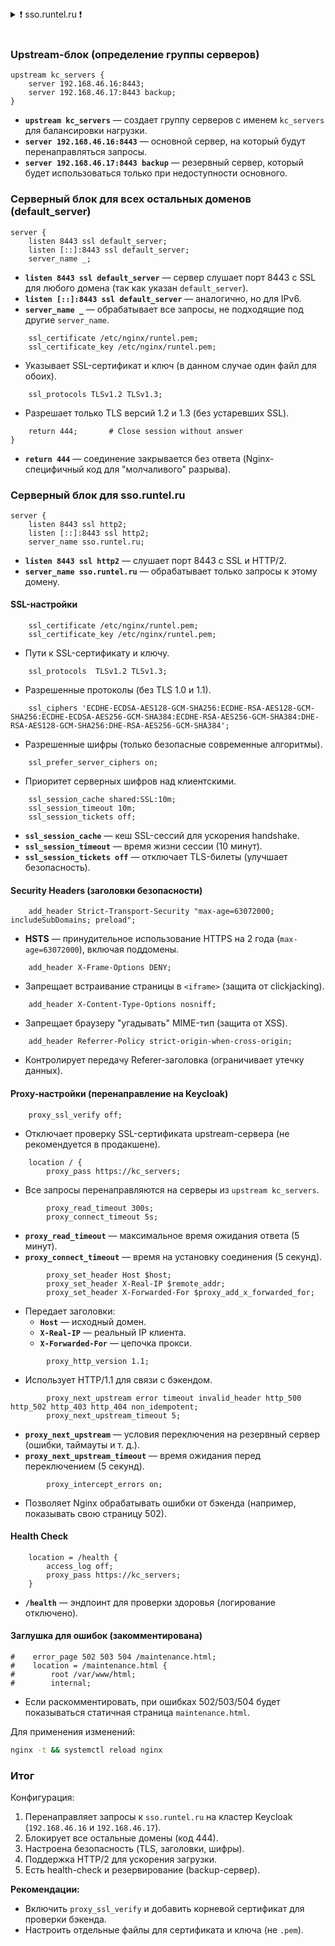 <details>
<summary>❗ sso.runtel.ru ❗</summary>

читай статью: [Как настроить Nginx в качестве обратного прокси-сервера на Ubuntu 24.04](https://hostvds.com/ru/tutorials/installing-the-server-software/nginx-as-a-reverse-proxy-server)

```c
### /etc/nginx/sites-enabled/sso.runtel.ru
### на 192.168.87.2 - dmz-gateway
#-------------------

upstream kc_servers {
    server 192.168.46.16:8443;
    server 192.168.46.17:8443 backup;
}

# There are  any-other-domain.com:8443  requests
# Call-all server
server {
    listen 8443 ssl default_server;
    listen [::]:8443 ssl default_server;
    server_name _;
    
    # Really sertificates haven't beed used
    ssl_certificate /etc/nginx/runtel.pem;
    ssl_certificate_key /etc/nginx/runtel.pem;
    
    ssl_protocols TLSv1.2 TLSv1.3;
    return 444;       # Close session without answer
}


# There are sso.runtel.ru  requests
server {
    listen 8443 ssl http2;  # 
    listen [::]:8443 ssl http2;
    server_name sso.runtel.ru;

    
    # SSL conf
    ssl_certificate /etc/nginx/runtel.pem;
    ssl_certificate_key /etc/nginx/runtel.pem;
    ssl_protocols  TLSv1.2 TLSv1.3;
#    ssl_ciphers         HIGH:!aNULL:!MD5;
    ssl_ciphers 'ECDHE-ECDSA-AES128-GCM-SHA256:ECDHE-RSA-AES128-GCM-SHA256:ECDHE-ECDSA-AES256-GCM-SHA384:ECDHE-RSA-AES256-GCM-SHA384:DHE-RSA-AES128-GCM-SHA256:DHE-RSA-AES256-GCM-SHA384';
    ssl_prefer_server_ciphers on;
    ssl_session_cache shared:SSL:10m;
    ssl_session_timeout 10m;
    ssl_session_tickets off;
    
    # Security headers
    add_header Strict-Transport-Security "max-age=63072000; includeSubDomains; preload";
    add_header X-Frame-Options DENY;
    add_header X-Content-Type-Options nosniff;
    add_header Referrer-Policy strict-origin-when-cross-origin;
    
    # Proxy settings
#    proxy_ssl_server_name on;
    proxy_ssl_verify off;
    
    location / {
        proxy_pass https://kc_servers;
        proxy_read_timeout 300s;
        proxy_connect_timeout 5s;
        proxy_set_header Host $host;
        proxy_set_header X-Real-IP $remote_addr;
        proxy_set_header X-Forwarded-For $proxy_add_x_forwarded_for;
        proxy_http_version 1.1;
        proxy_next_upstream error timeout invalid_header http_500 http_502 http_403 http_404 non_idempotent;
        proxy_next_upstream_timeout 5;
        proxy_intercept_errors on;
    }
    
    location = /health {
        access_log off;
        proxy_pass https://kc_servers;
    }
    
#    error_page 502 503 504 /maintenance.html;
#    location = /maintenance.html {
#        root /var/www/html;
#        internal;
    }
```
</details>
<br/>



### **Upstream-блок (определение группы серверов)**
```nginx
upstream kc_servers {
    server 192.168.46.16:8443;
    server 192.168.46.17:8443 backup;
}
```
- **`upstream kc_servers`** — создает группу серверов с именем `kc_servers` для балансировки нагрузки.
- **`server 192.168.46.16:8443`** — основной сервер, на который будут перенаправляться запросы.
- **`server 192.168.46.17:8443 backup`** — резервный сервер, который будет использоваться только при недоступности основного.



### **Серверный блок для всех остальных доменов (default_server)**
```nginx
server {
    listen 8443 ssl default_server;
    listen [::]:8443 ssl default_server;
    server_name _;
```
- **`listen 8443 ssl default_server`** — сервер слушает порт 8443 с SSL для любого домена (так как указан `default_server`).
- **`listen [::]:8443 ssl default_server`** — аналогично, но для IPv6.
- **`server_name _`** — обрабатывает все запросы, не подходящие под другие `server_name`.

```nginx
    ssl_certificate /etc/nginx/runtel.pem;
    ssl_certificate_key /etc/nginx/runtel.pem;
```
- Указывает SSL-сертификат и ключ (в данном случае один файл для обоих).

```nginx
    ssl_protocols TLSv1.2 TLSv1.3;
```
- Разрешает только TLS версий 1.2 и 1.3 (без устаревших SSL).

```nginx
    return 444;       # Close session without answer
}
```
- **`return 444`** — соединение закрывается без ответа (Nginx-специфичный код для "молчаливого" разрыва).



### **Серверный блок для sso.runtel.ru**
```nginx
server {
    listen 8443 ssl http2;
    listen [::]:8443 ssl http2;
    server_name sso.runtel.ru;
```
- **`listen 8443 ssl http2`** — слушает порт 8443 с SSL и HTTP/2.
- **`server_name sso.runtel.ru`** — обрабатывает только запросы к этому домену.

#### **SSL-настройки**
```nginx
    ssl_certificate /etc/nginx/runtel.pem;
    ssl_certificate_key /etc/nginx/runtel.pem;
```
- Пути к SSL-сертификату и ключу.

```nginx
    ssl_protocols  TLSv1.2 TLSv1.3;
```
- Разрешенные протоколы (без TLS 1.0 и 1.1).

```nginx
    ssl_ciphers 'ECDHE-ECDSA-AES128-GCM-SHA256:ECDHE-RSA-AES128-GCM-SHA256:ECDHE-ECDSA-AES256-GCM-SHA384:ECDHE-RSA-AES256-GCM-SHA384:DHE-RSA-AES128-GCM-SHA256:DHE-RSA-AES256-GCM-SHA384';
```
- Разрешенные шифры (только безопасные современные алгоритмы).

```nginx
    ssl_prefer_server_ciphers on;
```
- Приоритет серверных шифров над клиентскими.

```nginx
    ssl_session_cache shared:SSL:10m;
    ssl_session_timeout 10m;
    ssl_session_tickets off;
```
- **`ssl_session_cache`** — кеш SSL-сессий для ускорения handshake.
- **`ssl_session_timeout`** — время жизни сессии (10 минут).
- **`ssl_session_tickets off`** — отключает TLS-билеты (улучшает безопасность).



#### **Security Headers (заголовки безопасности)**
```nginx
    add_header Strict-Transport-Security "max-age=63072000; includeSubDomains; preload";
```
- **HSTS** — принудительное использование HTTPS на 2 года (`max-age=63072000`), включая поддомены.

```nginx
    add_header X-Frame-Options DENY;
```
- Запрещает встраивание страницы в `<iframe>` (защита от clickjacking).

```nginx
    add_header X-Content-Type-Options nosniff;
```
- Запрещает браузеру "угадывать" MIME-тип (защита от XSS).

```nginx
    add_header Referrer-Policy strict-origin-when-cross-origin;
```
- Контролирует передачу Referer-заголовка (ограничивает утечку данных).



#### **Proxy-настройки (перенаправление на Keycloak)**
```nginx
    proxy_ssl_verify off;
```
- Отключает проверку SSL-сертификата upstream-сервера (не рекомендуется в продакшене).

```nginx
    location / {
        proxy_pass https://kc_servers;
```
- Все запросы перенаправляются на серверы из `upstream kc_servers`.

```nginx
        proxy_read_timeout 300s;
        proxy_connect_timeout 5s;
```
- **`proxy_read_timeout`** — максимальное время ожидания ответа (5 минут).
- **`proxy_connect_timeout`** — время на установку соединения (5 секунд).

```nginx
        proxy_set_header Host $host;
        proxy_set_header X-Real-IP $remote_addr;
        proxy_set_header X-Forwarded-For $proxy_add_x_forwarded_for;
```
- Передает заголовки:
  - **`Host`** — исходный домен.
  - **`X-Real-IP`** — реальный IP клиента.
  - **`X-Forwarded-For`** — цепочка прокси.

```nginx
        proxy_http_version 1.1;
```
- Использует HTTP/1.1 для связи с бэкендом.

```nginx
        proxy_next_upstream error timeout invalid_header http_500 http_502 http_403 http_404 non_idempotent;
        proxy_next_upstream_timeout 5;
```
- **`proxy_next_upstream`** — условия переключения на резервный сервер (ошибки, таймауты и т. д.).
- **`proxy_next_upstream_timeout`** — время ожидания перед переключением (5 секунд).

```nginx
        proxy_intercept_errors on;
```
- Позволяет Nginx обрабатывать ошибки от бэкенда (например, показывать свою страницу 502).



#### **Health Check**
```nginx
    location = /health {
        access_log off;
        proxy_pass https://kc_servers;
    }
```
- **`/health`** — эндпоинт для проверки здоровья (логирование отключено).



#### **Заглушка для ошибок (закомментирована)**
```nginx
#    error_page 502 503 504 /maintenance.html;
#    location = /maintenance.html {
#        root /var/www/html;
#        internal;
```
- Если раскомментировать, при ошибках 502/503/504 будет показываться статичная страница `maintenance.html`.


Для применения изменений:
```bash
nginx -t && systemctl reload nginx
```


### **Итог**
Конфигурация:
1. Перенаправляет запросы к `sso.runtel.ru` на кластер Keycloak (`192.168.46.16` и `192.168.46.17`).
2. Блокирует все остальные домены (код 444).
3. Настроена безопасность (TLS, заголовки, шифры).
4. Поддержка HTTP/2 для ускорения загрузки.
5. Есть health-check и резервирование (backup-сервер). 

**Рекомендации:**
- Включить `proxy_ssl_verify` и добавить корневой сертификат для проверки бэкенда.
- Настроить отдельные файлы для сертификата и ключа (не `.pem`).





